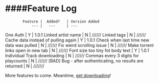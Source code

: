####Feature Log
===============


			Feature |  Added? 	| Version Added
				--- | 	--- 	| ---
One Auth			|	Y 		| 1.0.1
Linked artist name 	| 	N 		| //////
Linked tags 		| 	N 		| //////
Cache data instead of pulling again | Y | 1.0.1
Check when last time new data was pulled | N | //////
Fix weird scrolling issue | N | //////
Make torrent links open in new tab | N | //////
Font size too tiny fot body text | Y | 1.0.1
Individual Track downloading | N | //////
Commas every 3 digits for playcounts | N | //////
[BAD] Bug - after authenticating, no results are returned | N | ///////


More features to come. Meantime, [get downloading](http://himynameisdave.github.io/torrent.fm/)!